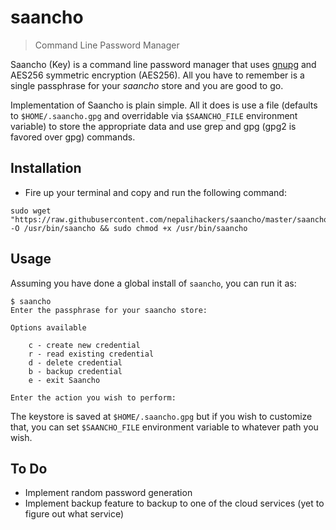# saancho

> Command Line Password Manager

Saancho (Key) is a command line password manager that uses [gnupg](https://www.gnupg.org/) and AES256 symmetric encryption (AES256). All you have to remember is a single passphrase for your _saancho_ store and you are good to go.

Implementation of Saancho is plain simple. All it does is use a file (defaults to `$HOME/.saancho.gpg` and overridable via `$SAANCHO_FILE` environment variable) to store the appropriate data and use grep and gpg (gpg2 is favored over gpg) commands.

## Installation

- Fire up your terminal and copy and run the following command:

```shell
sudo wget "https://raw.githubusercontent.com/nepalihackers/saancho/master/saancho" -O /usr/bin/saancho && sudo chmod +x /usr/bin/saancho
```

## Usage

Assuming you have done a global install of `saancho`, you can run it as:

```
$ saancho
Enter the passphrase for your saancho store:

Options available

	c - create new credential
	r - read existing credential
	d - delete credential
	b - backup credential
	e - exit Saancho

Enter the action you wish to perform:
```

The keystore is saved at `$HOME/.saancho.gpg` but if you wish to customize that, you can set `$SAANCHO_FILE` environment variable to whatever path you wish.

## To Do

- Implement random password generation
- Implement backup feature to backup to one of the cloud services (yet to figure out what service)
